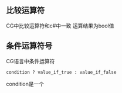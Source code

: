 ## 比较运算符
CG中比较运算符和c#中一致
运算结果为bool值

## 条件运算符号
CG语言中条件运算符
```CG
condition ? value_if_true : value_if_false
```
condition是一个
